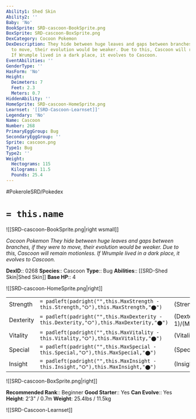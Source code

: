 ```yaml
---
Ability1: Shed Skin
Ability2: ''
Baby: 'No'
BookSprite: SRD-cascoon-BookSprite.png
BoxSprite: SRD-cascoon-BoxSprite.png
DexCategory: Cocoon Pokemon
DexDescription: They hide between huge leaves and gaps between branches, if they were
  to move, their evolution would be weaker. Due to this, Cascoon will remain motionless.
  If Wrumple lived in a dark place, it evolves to Cascoon.
EventAbilities: ''
GenderType: ''
HasForm: 'No'
Height:
  Deimeters: 7
  Feet: 2.3
  Meters: 0.7
HiddenAbility: ''
HomeSprite: SRD-cascoon-HomeSprite.png
Learnset: '[[SRD-Cascoon-Learnset]]'
Legendary: 'No'
Name: Cascoon
Number: 268
PrimaryEggGroup: Bug
SecondaryEggGroup: ''
Sprite: cascoon.png
Type1: Bug
Type2: ''
Weight:
  Hectograms: 115
  Kilograms: 11.5
  Pounds: 25.4
---
```


#PokeroleSRD/Pokedex

# `= this.name`

![[SRD-cascoon-BookSprite.png|right wsmall]]

*Cocoon Pokemon*
*They hide between huge leaves and gaps between branches, if they were to move, their evolution would be weaker. Due to this, Cascoon will remain motionless. If Wrumple lived in a dark place, it evolves to Cascoon.*

**DexID**:: 0268
**Species**:: Cascoon
**Type**:: Bug
**Abilities**:: [[SRD-Shed Skin|Shed Skin]]
**Base HP**:: 4

![[SRD-cascoon-HomeSprite.png|right]]

|           |                                                                                        |                                          |
| --------- | -------------------------------------------------------------------------------------- | ---------------------------------------- |
| Strength  | `= padleft(padright("",this.MaxStrength - this.Strength,"⭘"),this.MaxStrength,"⬤")`    | (Strength::2)/(MaxStrength::4)   |
| Dexterity | `= padleft(padright("",this.MaxDexterity - this.Dexterity,"⭘"),this.MaxDexterity,"⬤")` | (Dexterity:: 1)/(MaxDexterity::2) |
| Vitality  | `= padleft(padright("",this.MaxVitality - this.Vitality,"⭘"),this.MaxVitality,"⬤")`    | (Vitality::2)/(MaxVitality::4)   |
| Special   | `= padleft(padright("",this.MaxSpecial - this.Special,"⭘"),this.MaxSpecial,"⬤")`       | (Special::1)/(MaxSpecial::3)     |
| Insight   | `= padleft(padright("",this.MaxInsight - this.Insight,"⭘"),this.MaxInsight,"⬤")`       | (Insight::1)/(MaxInsight::3)     |

![[SRD-cascoon-BoxSprite.png|right]]

**Recommended Rank**:: Beginner
**Good Starter**:: Yes
**Can Evolve**:: Yes
**Height**: 2'3" / 0.7m
**Weight**: 25.4lbs / 11.5kg

![[SRD-Cascoon-Learnset]]